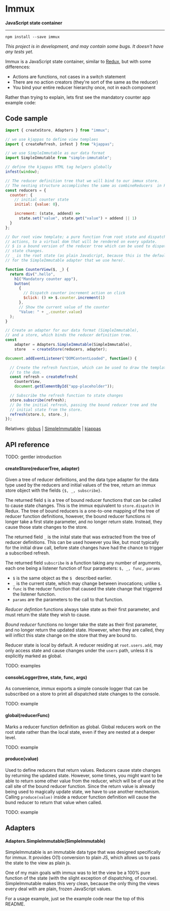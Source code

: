 
# Immux

**JavaScript state container**

---

`npm install --save immux`

*This project is in development, and may contain some bugs. It doesn't have any tests yet.*

Immux is a JavaScript state container, similar to [Redux](https://github.com/reactjs/redux#readme), but with some differences:

- Actions are functions, not cases in a switch statement
- There are no action creators (they're sort of the same as the reducer)
- You bind your entire reducer hierarchy once, not in each component

Rather than trying to explain, lets first see the mandatory counter app example code:


## Code sample

```javascript
import { createStore, Adapters } from "immux";

// we use kjappas to define view templaes
import { createRefresh, infest } from "kjappas";

// we use SimpleImmutable as our data format
import SimpleImmutable from "simple-immutable";

// define the kjappas HTML tag helpers globally
infest(window);

// The reducer definition tree that we will bind to our immux store.
// The nesting structure accomplishes the same as combineReducers  in Redux.
const reducers = {
  counter: {
    // initial counter state
    initial: {value: 0},

    increment: (state, addend) =>
      state.set("value", state.get("value") + addend || 1)
  }
};

// Our root view template; a pure function from root state and dispatchable
// actions, to a virtual dom that will be rendered on every update.
// $ is a bound version of the reducer tree which can be used to dispatch
// state changes.
// _ is the root state (as plain JavaScript, because this is the default
// for the SimpleImmutable adapter that we use here).

function CounterView($, _) {
  return div(".hello",
    h1("Mandatory counter app"),
    button(
      {
        // Dispatch counter increment action on click
        $click: () => $.counter.increment(1)
      },
      // Show the current value of the counter
      "Value: " + _.counter.value)
  );
}

// Create an adapter for our data format (SimpleImmutable),
// and a store, which binds the reducer definition tree.
const
    adapter = Adapters.SimpleImmutable(SimpleImmutable),
    store   = createStore(reducers, adapter);

document.addEventListener("DOMContentLoaded", function() {

  // Create the refresh function, which can be used to draw the template
  // to the dom.
  const refresh = createRefresh(
    CounterView,
    document.getElementById("app-placeholder"));

  // Subscribe the refresh function to state changes
  store.subscribe(refresh);
  // Do the initial refresh, passing the bound reducer tree and the
  // initial state from the store.
  refresh(store.$, store._);
});
```

Relatives: [globus](https://github.com/jbe/globus) | [SimpleImmutable](https://github.com/jbe/simple-immutable) | [kjappas](https://github.com/jbe/kjappas)



## API reference

TODO: gentler introduction

#### createStore(reducerTree, adapter)

Given a tree of reducer definitions, and the data type adapter for the data type used by the reducers and initial values of the tree, return an immux store object with the fields `{$, _, subscribe}`.

The returned field `$` is a tree of bound reducer functions that can be called to cause state changes. This is the immux equivalent to `store.dispatch` in Redux. The tree of bound reducers is a one-to-one mapping of the tree of reducer function definitions, however, the bound reducer functions ni longer take a first state parameter, and no longer return state. Instead, they cause those state changes to the store.

The returned field `_` is the inital state that was extracted from the tree of reducer definitions. This can be used however you like, but most typically for the initial draw call, before state changes have had the chance to trigger a subscribed refresh.

The returned field `subscribe` is a function taking any number of arguments, each one being a listener function of four parameters: `$, _, func, params`

- `$` is the same object as the `$ ` described earlier.
- `_` is the current state, which may change between invocations; unlike `$`.
- `func` is the reducer function that caused the state change that triggered the listener function.
- `params` are the parameters to the call to that function.

*Reducer defintion* functions always take state as their first parameter, and must return the state they wish to cause.

*Bound reducer* functions no longer take the state as their first parameter, and no longer return the updated state. However, when they are called, they will inflict this state change on the store that they are bound to.

Reducer state is local by default. A reducer residing at `root.users.add`, may only access state and cause changes under the `users` path, unless it is explicitly marked as global.

TODO: examples

#### consoleLogger(tree, state, func, args)

As convenience, immux exports a simple console logger that can be subscribed on a store to print all dispatched state changes to the console.

TODO: example

#### global(reducerFunc)

Marks a reducer function definition as global. Global reducers work on the root state rather than the local state, even if they are nested at a deeper level.

TODO: example

#### produce(value)

Used to define reducers that return values. Reducers cause state changes by returning the updated state. However, some times, you might want to be able to return some other value from the reducer, which will be of use at the call site of the bound reducer function. Since the return value is already being used to magically update state, we have to use another mechanism. Calling `produce(value)` inside a reducer function definition will cause the bund reducer to return that value when called.

TODO: example

## Adapters

#### Adapters.SimpleImmutable(SimpleImmutable)

SimpleImmutable is an immutable data type that was designed specifically for immux. It provides O(1) conversion to plain JS, which allows us to pass the state to the view as plain js.

One of my main goals with immux was to let the view be a 100% pure function of the state (with the slight exception of dispatching, of course). SimpleImmutable makes this very clean, because the only thing the views every deal with are plain, frozen JavaScript values.

For a usage example, just se the example code near the top of this README.
